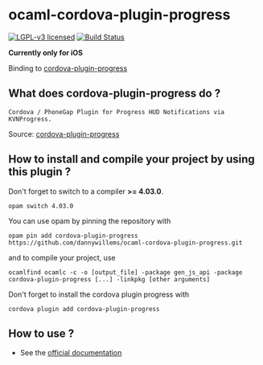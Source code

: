 # ocaml-cordova-plugin-progress

[![LGPL-v3 licensed](https://img.shields.io/badge/license-LGPLv3-blue.svg)](https://raw.githubusercontent.com/dannywillems/ocaml-cordova-plugin-progress/master/LICENSE)
[![Build Status](https://travis-ci.org/dannywillems/ocaml-cordova-plugin-progress.svg?branch=master)](https://travis-ci.org/dannywillems/ocaml-cordova-plugin-progress)

**Currently only for iOS**

Binding to
[cordova-plugin-progress](https://github.com/leecrossley/cordova-plugin-progress)

## What does cordova-plugin-progress do ?

```
Cordova / PhoneGap Plugin for Progress HUD Notifications via KVNProgress.
```

Source: [cordova-plugin-progress](https://github.com/leecrossley/cordova-progress)

## How to install and compile your project by using this plugin ?

Don't forget to switch to a compiler **>= 4.03.0**.
```Shell
opam switch 4.03.0
```

You can use opam by pinning the repository with
```Shell
opam pin add cordova-plugin-progress https://github.com/dannywillems/ocaml-cordova-plugin-progress.git
```

and to compile your project, use
```Shell
ocamlfind ocamlc -c -o [output_file] -package gen_js_api -package cordova-plugin-progress [...] -linkpkg [other arguments]
```

Don't forget to install the cordova plugin progress with
```Shell
cordova plugin add cordova-plugin-progress
```

## How to use ?

* See the [official documentation](https://github.com/leecrossley/cordova-progress)
